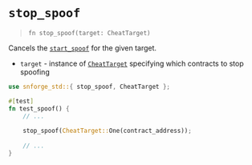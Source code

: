 # `stop_spoof`

> `fn stop_spoof(target: CheatTarget)`

Cancels the [`start_spoof`](./start_spoof.md) for the given target.

- `target` - instance of [`CheatTarget`](./cheat_target.md) specifying which contracts to stop spoofing

```rust
use snforge_std::{ stop_spoof, CheatTarget };

#[test]
fn test_spoof() {
    // ...
    
    stop_spoof(CheatTarget::One(contract_address));
    
    // ...
}
```

